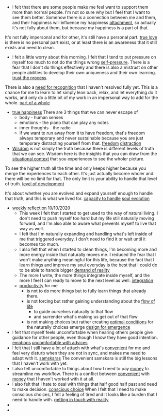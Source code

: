 - I felt that there are some people make me feel want to support them more than normal people. I'm not so sure why but I feel that I want to see them better. Somehow there is a connection between me and them, and their happiness will influence my happiness [attachment](<attachment.md>), so actually it's not fully about them, but because my happiness is a part of that. 

It's not fully impersonal and for other, it's still have a personal part. [true love](<true love.md>) is there is no personal part exist, or at least there is an awareness that it still exists and need to clean.
- I felt a little worry about this morning. I felt that I tend to put pressure on myself too much to not do the things wrong [self-pressure](<self-pressure.md>). There is a fear that I don't do things effectively and there is also a mistrust on other people abilities to develop their own uniqueness and their own learning. [trust the process](<trust the process.md>). 

There is also a [need for recognition](<need for recognition.md>) that I haven't resolved fully yet. This is a chance for me to learn to let simply lean back, relax, and let everything do it works, and only do a little bit of my work in an impersonal way to add for the whole. [part of a whole](<part of a whole.md>)
- [true happiness](<true happiness.md>) There are 3 things that we can never escape of
    - body - human senses
    - emotions - the piano that can play any notes
    - inner thoughts - the radio 
    - If we want to run away from it to have freedom, that's freedom always temporary and never sustainable because you are just temporary distracting yourself from that. [freedom](<freedom.md>) [distraction](<distraction.md>)
- [Wisdom](<Wisdom.md>) is not simply the truth because there is different levels of truth that we can see. Wisdom here is the insights that you can draw from the [situational context](<situational context.md>) that you experiences to see the wholer picture. 

To see the higher truth all the time and only keeps higher because you merge the experiences to each other. It's just actually become wholer and there will be no limit for that. The only limit is your ability to handle that level of truth. [level of development](<level of development.md>) 

It's about whether you are evolved and expand yourself enough to handle that truth, and this is what we lived for. [capacity to handle](<capacity to handle.md>) [soul evolution](<soul evolution.md>)
- [weekly reflection](<weekly reflection.md>) 10/10/2020
    - This week I felt that I started to get used to the way of natural living. I don't need to push myself too hard but my life still naturally moving forward, and I'm also able to aware what prevents myself to live that way as well. 
    - I felt that I'm naturally expanding and handling what's left inside of me that triggered everyday. I don't need to find it or wait until it becomes too much. 
    - I also felt that when I started to clean things, I'm becoming more and more energy inside that naturally moves me. I reduced the fear that I won't make anything meaningful for this life, because the fact that I learn things and improve my soul everyday is the best that I could do to be able to handle bigger [demand of reality](<demand of reality.md>)
    - The more I write, the more things integrate inside myself, and the more I feel I can ready to move to the next level as well. [integration](<integration.md>)
    - [productivity](<productivity.md>) for me 
        - is not to do more things but to fully learn things that already there. 
        - is not forcing but rather gaining understanding about the [flow of life](<flow of life.md>) 
            - to guide ourselves naturally to that flow
            - and surrender what's making us get out of that flow
        - is not making choices but rather creating [optimal conditions](<optimal conditions.md>) for the naturally choices emerge [design for emergence](<design for emergence.md>)
- I felt that myself feels uncomfortable when hearing others people give guidance for other people, even though I know they have good intention. [emotions](<emotions.md>) [uncomfortable with advices](<uncomfortable with advices.md>)
- I felt that I still have a lot of attach with what's [convenient](<convenient.md>) for me and feel very disturb when they are not in sync, and makes me need to adapt with it. [samskaras](<samskaras.md>) The convenient samskara is still the big lessons that I haven't work with yet.
- I also felt uncomfortable to things about how I need to pay [money](<money.md>) to streamline my workflow. There is a conflict between [convenient](<convenient.md>) with [money](<money.md>) that I haven't worked with it at all.
- I also felt that I hate to deal with things that half good half past and need to make decision. [conscious choice](<conscious choice.md>) When I felt that I need to make conscious choices, I felt a feeling of tired and it looks like a burden that I need to handle with. [getting in touch with reality](<getting in touch with reality.md>)
- 
- 
